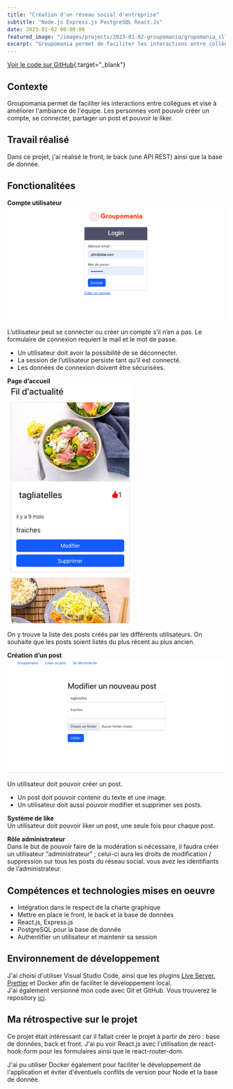 ```yaml
---
title: "Création d'un réseau social d'entreprise"
subtitle: "Node.js Express.js PostgreSQL React.Js"
date: 2023-01-02 00:00:00
featured_image: "/images/projects/2023-01-02-groupomania/gropomania_illu.png"
excerpt: "Groupomania permet de faciliter les interactions entre collègues et vise à améliorer l'ambiance de l'équipe. Les personnes vont pouvoir créer un compte, se connecter, partager un post et pouvoir le liker"
---
```


[Voir le code sur GitHub](https://github.com/alelarge/groupamania){:target="\_blank"}

## Contexte

Groupomania permet de faciliter les interactions entre collègues et vise à améliorer l'ambiance de l'équipe. Les personnes vont pouvoir créer un compte, se connecter, partager un post et pouvoir le liker. 

## Travail réalisé

Dans ce projet, j'ai réalisé le front, le back (une API REST) ainsi que la base de donnée.

## Fonctionalitées

**Compte utilisateur**  
![](/images/projects/2023-01-02-groupomania/gropomania_screen_login.png)

L’utilisateur peut se connecter ou créer un compte s’il n’en a pas. Le formulaire de connexion requiert le mail et le mot de passe.
- Un utilisateur doit avoir la possibilité de se déconnecter. 
- La session de l’utilisateur persiste tant qu’il est connecté.
- Les données de connexion doivent être sécurisées.  

**Page d’accueil**  
![](/images/projects/2023-01-02-groupomania/gropomania_screen_flux.png)

On y trouve la liste des posts créés par les différents utilisateurs. On souhaite que les posts soient listés du plus récent au plus ancien.  

**Création d’un post**
![](/images/projects/2023-01-02-groupomania/gropomania_screen_update_post.png)

Un utilisateur doit pouvoir créer un post. 
- Un post doit pouvoir contenir du texte et une image. 
- Un utilisateur doit aussi pouvoir modifier et supprimer ses posts.  

**Système de like**  
Un utilisateur doit pouvoir liker un post, une seule fois pour chaque post.  

**Rôle administrateur**  
Dans le but de pouvoir faire de la modération si nécessaire, il faudra créer un utilisateur “administrateur” ; celui-ci aura les droits de modification / suppression sur tous les posts du réseau social. vous avez les identifiants de l’administrateur.  

## Compétences et technologies mises en oeuvre

- Intégration dans le respect de la charte graphique
- Mettre en place le front, le back et la base de données 
- React.js, Express.js
- PostgreSQL pour la base de donnée
- Authentifier un utilisateur et maintenir sa session

## Environnement de développement

J'ai choisi d'utiliser Visual Studio Code, ainsi que les plugins [Live Server](https://marketplace.visualstudio.com/items?itemName=ritwickdey.LiveServer), [Prettier](https://prettier.io/) et Docker afin de faciliter le développement local.  
J'ai également versionné mon code avec Git et GitHub. Vous trouverez le repository [ici](https://github.com/alelarge/groupamania).


## Ma rétrospective sur le projet

Ce projet était intéressant car il fallait créer le projet à partir de zéro : base de données, back et front. J'ai pu voir React.js avec l'utilisation de react-hook-form pour les formulaires ainsi que le react-router-dom.

J'ai pu utiliser Docker également pour faciliter le développement de l'application et éviter d'éventuels conflits de version pour Node et la base de donnée.  


